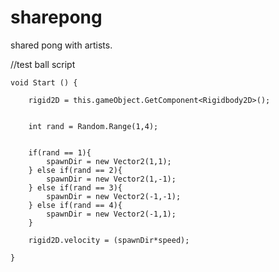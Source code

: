 # sharepong
shared pong with artists. 

//test ball script 


	void Start () {
	
		rigid2D = this.gameObject.GetComponent<Rigidbody2D>();

	
		int rand = Random.Range(1,4);


		if(rand == 1){
			spawnDir = new Vector2(1,1);
		} else if(rand == 2){
			spawnDir = new Vector2(1,-1);
		} else if(rand == 3){
			spawnDir = new Vector2(-1,-1);
		} else if(rand == 4){
			spawnDir = new Vector2(-1,1);
		}

		rigid2D.velocity = (spawnDir*speed);

	}
